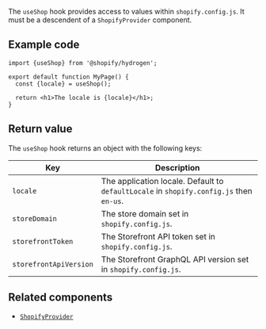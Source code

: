 <!-- This file is generated from source code in the Shopify/hydrogen repo. Edit the files in /packages/hydrogen/src/foundation/useShop and run 'yarn generate-docs' at the root of this repo. For more information, refer to https://github.com/Shopify/shopify-dev/blob/master/content/internal/operations/hydrogen-reference-docs.md. -->

The `useShop` hook provides access to values within `shopify.config.js`. It must be a descendent of a `ShopifyProvider` component.

## Example code

```tsx
import {useShop} from '@shopify/hydrogen';

export default function MyPage() {
  const {locale} = useShop();

  return <h1>The locale is {locale}</h1>;
}
```

## Return value

The `useShop` hook returns an object with the following keys:

| Key                    | Description                                                                             |
| ---------------------- | --------------------------------------------------------------------------------------- |
| `locale`               | The application locale. Default to `defaultLocale` in `shopify.config.js` then `en-us`. |
| `storeDomain`          | The store domain set in `shopify.config.js`.                                            |
| `storefrontToken`      | The Storefront API token set in `shopify.config.js`.                                    |
| `storefrontApiVersion` | The Storefront GraphQL API version set in `shopify.config.js`. |

## Related components

- [`ShopifyProvider`](/api/hydrogen/components/global/shopifyprovider)

